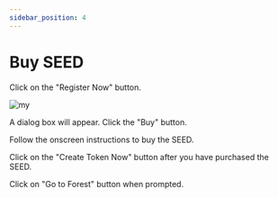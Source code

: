 ```yaml
---
sidebar_position: 4
---
```


# Buy SEED

Click on the "Register Now" button.

![my](/img/tsm-register-now.png)

A dialog box will appear. Click the "Buy" button.

Follow the onscreen instructions to buy the SEED.

Click on the "Create Token Now" button after you have purchased the SEED.

Click on "Go to Forest" button when prompted.

